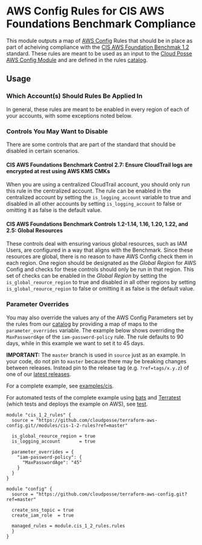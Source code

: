 # AWS Config Rules for CIS AWS Foundations Benchmark Compliance

This module outputs a map of [AWS Config](https://aws.amazon.com/config) Rules that should be in place as part of acheiving compliance with the [CIS AWS Foundation Benchmak 1.2](https://www.cisecurity.org/cis-benchmarks/#amazon_web_services) standard. These rules are meant to be used as an input to the [Cloud Posse AWS Config Module](../../) and are defined in the rules [catalog](../../catalog).

## Usage

### Which Account(s) Should Rules Be Applied In

In general, these rules are meant to be enabled in every region of each of your accounts, with some exceptions noted below.

### Controls You May Want to Disable

There are some controls that are part of the standard that should be disabled in certain scenarios.

#### CIS AWS Foundations Benchmark Control 2.7: Ensure CloudTrail logs are encrypted at rest using AWS KMS CMKs

When you are using a centralized CloudTrail account, you should only run this rule in the centralized account. The rule can be enabled in the centralized account by setting the `is_logging_account` variable to true and disabled in all other accounts by setting `is_logging_account` to false or omitting it as false is the default value.

#### CIS AWS Foundations Benchmark Controls 1.2-1.14, 1.16, 1.20, 1.22, and 2.5: Global Resources

These controls deal with ensuring various global resources, such as IAM Users, are configured in a way that aligns with the Benchmark. Since these resources are global, there is no reason to have AWS Config check them in each region. One region should be designated as the _Global Region_ for AWS Config and checks for these controls should only be run in that region. This set of checks can be enabled in the _Global Region_ by setting the `is_global_reource_region` to true and disabled in all other regions by setting `is_global_reource_region` to false or omitting it as false is the default value.

### Parameter Overrides

You may also override the values any of the AWS Config Parameters set by the rules from our [catalog](../../catalog) by providing a map of maps to the `parameter_overrides` variable. The example below shows overriding the `MaxPasswordAge` of the `iam-password-policy` rule. The rule defaults to 90 days, while in this example we want to set it to 45 days.

**IMPORTANT:** The `master` branch is used in `source` just as an example. In your code, do not pin to `master` because there may be breaking changes between releases.
Instead pin to the release tag (e.g. `?ref=tags/x.y.z`) of one of our [latest releases](https://github.com/cloudposse/terraform-aws-config/releases).

For a complete example, see [examples/cis](../../examples/cis).

For automated tests of the complete example using [bats](https://github.com/bats-core/bats-core) and [Terratest](https://github.com/gruntwork-io/terratest)
(which tests and deploys the example on AWS), see [test](test).

```hcl
module "cis_1_2_rules" {
  source = "https://github.com/cloudposse/terraform-aws-config.git//modules/cis-1-2-rules?ref=master"

  is_global_reource_region = true
  is_logging_account       = true

  parameter_overrides = {
    "iam-password-policy": {
      "MaxPasswordAge": "45"
    }
  }
}

module "config" {
  source = "https://github.com/cloudposse/terraform-aws-config.git?ref=master"

  create_sns_topic = true
  create_iam_role  = true

  managed_rules = module.cis_1_2_rules.rules
  }
}
```
